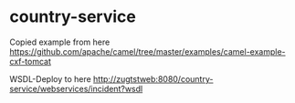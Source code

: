 # country-service

Copied example from here <https://github.com/apache/camel/tree/master/examples/camel-example-cxf-tomcat> 

WSDL-Deploy to here <http://zugtstweb:8080/country-service/webservices/incident?wsdl>

